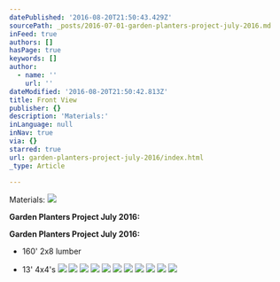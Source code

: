 ```yaml
---
datePublished: '2016-08-20T21:50:43.429Z'
sourcePath: _posts/2016-07-01-garden-planters-project-july-2016.md
inFeed: true
authors: []
hasPage: true
keywords: []
author:
  - name: ''
    url: ''
dateModified: '2016-08-20T21:50:42.813Z'
title: Front View
publisher: {}
description: 'Materials:'
inLanguage: null
inNav: true
via: {}
starred: true
url: garden-planters-project-july-2016/index.html
_type: Article

---
```

Materials:
![](https://s3-us-west-2.amazonaws.com/the-grid-img/p/e873cca0edd02e915ebaf0e948edbef475abc01b.png)

**Garden Planters Project July 2016:**

**Garden Planters Project July 2016:**

* 160' 2x8 lumber

* 13' 4x4's
![](https://s3-us-west-2.amazonaws.com/the-grid-img/p/0af1b5593d88b3696bdae9dcf736c03d01002198.png)
![](https://the-grid-user-content.s3-us-west-2.amazonaws.com/d079104c-0026-4dad-af0c-b3dfc3838755.png)
![](https://s3-us-west-2.amazonaws.com/the-grid-img/p/369025f810ab0bc56b6ffca4ce9b32bdff5ff614.png)
![](https://s3-us-west-2.amazonaws.com/the-grid-img/p/51b55e9ee3185f9b00aaad377cfd38a1cb4beb7a.png)
![](https://the-grid-user-content.s3-us-west-2.amazonaws.com/6c581f9d-c882-45db-be41-47d20cf7c651.png)
![](https://the-grid-user-content.s3-us-west-2.amazonaws.com/0b056123-4fc6-4b03-a479-0db5c4bb3b3c.png)
![](https://s3-us-west-2.amazonaws.com/the-grid-img/p/dd48ee74832c6e3f7dad86764e458c6ce71bbaab.png)
![](https://imgflo.herokuapp.com/graph/vahj1ThiexotieMo/e6d2439980fb1ed9f5f8b35d8c04d783/croprotate.png?cropheight=288&cropwidth=1222&degrees=0&input=https%3A%2F%2Fs3-us-west-2.amazonaws.com%2Fthe-grid-img%2Fp%2Fa6f1bc22901ad631348a3e4a26fa8132d1c4cb4e.png&x=0&y=0)
![](https://the-grid-user-content.s3-us-west-2.amazonaws.com/fc929e50-cc5d-4cc9-92ee-0e475366789f.png)
![](https://the-grid-user-content.s3-us-west-2.amazonaws.com/05c5ceec-fc36-4717-9bef-bc6269311895.png)
![](https://s3-us-west-2.amazonaws.com/the-grid-img/p/8542c5d8c12b3a7ebfe9c0474c4106c2418ffdff.png)
